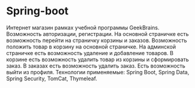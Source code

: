 # Spring-boot
Интернет магазин рамках учебной программы GeekBrains.
Возможность авторизации, регистрации.
На основной страничке есть возможность перейти на страничку корзины и заказов.
Возможность положить товар в корзину на основной страничке.
На админской страничке есть возможность удаление и добавление товаров.
В корзине есть возможность удалить товар из корзины и сформировать заказ.
В заказах есть возможность удалить заказ.
Есть возможность выйти из профиля.
Технологии применяемые: Spring Boot, Spring Data, Spring Security, TomCat, Thymeleaf.
